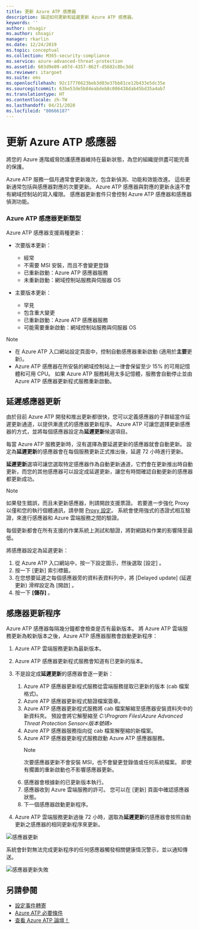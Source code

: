 ```yaml
---
title: 更新 Azure ATP 感應器
description: 描述如何更新和延遲更新 Azure ATP 感應器。
keywords: ''
author: shsagir
ms.author: shsagir
manager: rkarlin
ms.date: 12/24/2019
ms.topic: conceptual
ms.collection: M365-security-compliance
ms.service: azure-advanced-threat-protection
ms.assetid: 603d9e09-a07d-4357-862f-d5682c8bc3dd
ms.reviewer: itargoet
ms.suite: ems
ms.openlocfilehash: 92c17776623beb3d03e37bb81ce12b433e5dc35e
ms.sourcegitcommit: 63be53de5b84eabdeb8c006438dab45bd35a4ab7
ms.translationtype: HT
ms.contentlocale: zh-TW
ms.lasthandoff: 04/21/2020
ms.locfileid: "80666187"
---
```

# <a name="update-azure-atp-sensors"></a>更新 Azure ATP 感應器

將您的 Azure 進階威脅防護感應器維持在最新狀態，為您的組織提供盡可能完善的保護。

Azure ATP 服務一個月通常會更新幾次，包含新偵測、功能和效能改進。 這些更新通常包括與感應器對應的次要更新。 Azure ATP 感應器與對應的更新永遠不會有網域控制站的寫入權限。 感應器更新套件只會控制 Azure ATP 感應器和感應器偵測功能。 

### <a name="azure-atp-sensor-update-types"></a>Azure ATP 感應器更新類型    

Azure ATP 感應器支援兩種更新：
- 次要版本更新： 
    - 經常 
    - 不需要 MSI 安裝，而且不會變更登錄
    - 已重新啟動：Azure ATP 感應器服務 
    - 未重新啟動：網域控制站服務與伺服器 OS

- 主要版本更新：
    - 罕見
    - 包含重大變更 
    - 已重新啟動：Azure ATP 感應器服務
    - 可能需要重新啟動：網域控制站服務與伺服器 OS

> [!NOTE]
>- 在 Azure ATP 入口網站設定頁面中，控制自動感應器重新啟動 (適用於**主要**更新)。 
> - Azure ATP 感應器在所安裝的網域控制站上一律會保留至少 15% 的可用記憶體和可用 CPU。 如果 Azure ATP 服務耗用太多記憶體，服務會自動停止並由 Azure ATP 感應器更新程式服務重新啟動。

## <a name="delayed-sensor-update"></a>延遲感應器更新

由於目前 Azure ATP 開發和推出更新都很快，您可以定義感應器的子群組當作延遲更新通道，以提供漸進式的感應器更新程序。 Azure ATP 可讓您選擇更新感應器的方式，並將每個感應器設定為**延遲更新**候選項目。  

每當 Azure ATP 服務更新時，沒有選擇為要延遲更新的感應器就會自動更新。 設定為**延遲更新**的感應器會在每個服務更新正式推出後，延遲 72 小時進行更新。 

**延遲更新**選項可讓您選取特定感應器作為自動更新通道，它們會在更新推出時自動更新，而您的其他感應器可以設定成延遲更新，讓您有時間確認自動更新的感應器都更新成功。

> [!NOTE]
> 如果發生錯誤，而且未更新感應器，則請開啟支援票證。 若要進一步強化 Proxy 以僅和您的執行個體通訊，請參閱 [Proxy 設定](configure-proxy.md)。
系統會使用強式的憑證式相互驗證，來進行感應器和 Azure 雲端服務之間的驗證。 

每個更新都會在所有支援的作業系統上測試和驗證，將對網路和作業的影響降至最低。


將感應器設定為延遲更新：

1. 從 Azure ATP 入口網站中，按一下設定圖示，然後選取 [設定]  。
2. 按一下 [更新]  索引標籤。
3. 在您想要延遲之每個感應器旁的資料表資料列中，將 [Delayed update] \(延遲更新\)  滑桿設定為 [開啟]  。
4. 按一下 **[儲存]** 。
 
## <a name="sensor-update-process"></a>感應器更新程序

Azure ATP 感應器每隔幾分鐘都會檢查是否有最新版本。 將 Azure ATP 雲端服務更新為較新版本之後，Azure ATP 感應器服務會啟動更新程序：

1. Azure ATP 雲端服務更新為最新版本。
2. Azure ATP 感應器更新程式服務會知道有已更新的版本。
3. 不是設定成**延遲更新**的感應器會逐一更新：
   1. Azure ATP 感應器更新程式服務從雲端服務提取已更新的版本 (cab 檔案格式)。
   2. Azure ATP 感應器更新程式驗證檔案簽章。
   3. Azure ATP 感應器更新程式服務將 cab 檔案解縮至感應器安裝資料夾中的新資料夾。 預設會將它解壓縮至 *C:\Program Files\Azure Advanced Threat Protection Sensor\<版本號碼>*
   4. Azure ATP 感應器服務指向從 cab 檔案解壓縮的新檔案。    
   5. Azure ATP 感應器更新程式服務啟動 Azure ATP 感應器服務。
       > [!NOTE]
      >次要感應器更新不會安裝 MSI，也不會變更登錄值或任何系統檔案。 即使有擱置的重新啟動也不影響感應器更新。 
   6. 感應器會根據新的已更新版本執行。
   7. 感應器收到 Azure 雲端服務的許可。 您可以在 [更新]  頁面中確認感應器狀態。
   8. 下一個感應器啟動更新程序。 

4. Azure ATP 雲端服務更新過後 72 小時，選取為**延遲更新**的感應器會按照自動更新之感應器的相同更新程序來更新。

![感應器更新](./media/sensor-update.png)


系統會針對無法完成更新程序的任何感應器觸發相關健康情況警示，並以通知傳送。

![感應器更新失敗](./media/sensor-outdated.png)


## <a name="see-also"></a>另請參閱

- [設定事件轉寄](configure-event-forwarding.md)
- [Azure ATP 必要條件](atp-prerequisites.md)
- [查看 Azure ATP 論壇！](https://aka.ms/azureatpcommunity)
